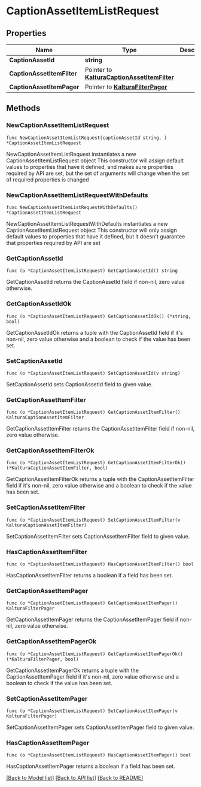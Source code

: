# CaptionAssetItemListRequest

## Properties

Name | Type | Description | Notes
------------ | ------------- | ------------- | -------------
**CaptionAssetId** | **string** |  | 
**CaptionAssetItemFilter** | Pointer to [**KalturaCaptionAssetItemFilter**](KalturaCaptionAssetItemFilter.md) |  | [optional] 
**CaptionAssetItemPager** | Pointer to [**KalturaFilterPager**](KalturaFilterPager.md) |  | [optional] 

## Methods

### NewCaptionAssetItemListRequest

`func NewCaptionAssetItemListRequest(captionAssetId string, ) *CaptionAssetItemListRequest`

NewCaptionAssetItemListRequest instantiates a new CaptionAssetItemListRequest object
This constructor will assign default values to properties that have it defined,
and makes sure properties required by API are set, but the set of arguments
will change when the set of required properties is changed

### NewCaptionAssetItemListRequestWithDefaults

`func NewCaptionAssetItemListRequestWithDefaults() *CaptionAssetItemListRequest`

NewCaptionAssetItemListRequestWithDefaults instantiates a new CaptionAssetItemListRequest object
This constructor will only assign default values to properties that have it defined,
but it doesn't guarantee that properties required by API are set

### GetCaptionAssetId

`func (o *CaptionAssetItemListRequest) GetCaptionAssetId() string`

GetCaptionAssetId returns the CaptionAssetId field if non-nil, zero value otherwise.

### GetCaptionAssetIdOk

`func (o *CaptionAssetItemListRequest) GetCaptionAssetIdOk() (*string, bool)`

GetCaptionAssetIdOk returns a tuple with the CaptionAssetId field if it's non-nil, zero value otherwise
and a boolean to check if the value has been set.

### SetCaptionAssetId

`func (o *CaptionAssetItemListRequest) SetCaptionAssetId(v string)`

SetCaptionAssetId sets CaptionAssetId field to given value.


### GetCaptionAssetItemFilter

`func (o *CaptionAssetItemListRequest) GetCaptionAssetItemFilter() KalturaCaptionAssetItemFilter`

GetCaptionAssetItemFilter returns the CaptionAssetItemFilter field if non-nil, zero value otherwise.

### GetCaptionAssetItemFilterOk

`func (o *CaptionAssetItemListRequest) GetCaptionAssetItemFilterOk() (*KalturaCaptionAssetItemFilter, bool)`

GetCaptionAssetItemFilterOk returns a tuple with the CaptionAssetItemFilter field if it's non-nil, zero value otherwise
and a boolean to check if the value has been set.

### SetCaptionAssetItemFilter

`func (o *CaptionAssetItemListRequest) SetCaptionAssetItemFilter(v KalturaCaptionAssetItemFilter)`

SetCaptionAssetItemFilter sets CaptionAssetItemFilter field to given value.

### HasCaptionAssetItemFilter

`func (o *CaptionAssetItemListRequest) HasCaptionAssetItemFilter() bool`

HasCaptionAssetItemFilter returns a boolean if a field has been set.

### GetCaptionAssetItemPager

`func (o *CaptionAssetItemListRequest) GetCaptionAssetItemPager() KalturaFilterPager`

GetCaptionAssetItemPager returns the CaptionAssetItemPager field if non-nil, zero value otherwise.

### GetCaptionAssetItemPagerOk

`func (o *CaptionAssetItemListRequest) GetCaptionAssetItemPagerOk() (*KalturaFilterPager, bool)`

GetCaptionAssetItemPagerOk returns a tuple with the CaptionAssetItemPager field if it's non-nil, zero value otherwise
and a boolean to check if the value has been set.

### SetCaptionAssetItemPager

`func (o *CaptionAssetItemListRequest) SetCaptionAssetItemPager(v KalturaFilterPager)`

SetCaptionAssetItemPager sets CaptionAssetItemPager field to given value.

### HasCaptionAssetItemPager

`func (o *CaptionAssetItemListRequest) HasCaptionAssetItemPager() bool`

HasCaptionAssetItemPager returns a boolean if a field has been set.


[[Back to Model list]](../README.md#documentation-for-models) [[Back to API list]](../README.md#documentation-for-api-endpoints) [[Back to README]](../README.md)



